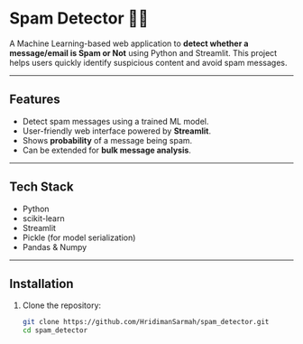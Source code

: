 # Spam Detector 🕵️‍♂️

A Machine Learning-based web application to **detect whether a message/email is Spam or Not** using Python and Streamlit. This project helps users quickly identify suspicious content and avoid spam messages.

---

## **Features**
- Detect spam messages using a trained ML model.
- User-friendly web interface powered by **Streamlit**.
- Shows **probability** of a message being spam.
- Can be extended for **bulk message analysis**.

---

## **Tech Stack**
- Python
- scikit-learn
- Streamlit
- Pickle (for model serialization)
- Pandas & Numpy

---

## **Installation**
1. Clone the repository:
   ```bash
   git clone https://github.com/HridimanSarmah/spam_detector.git
   cd spam_detector